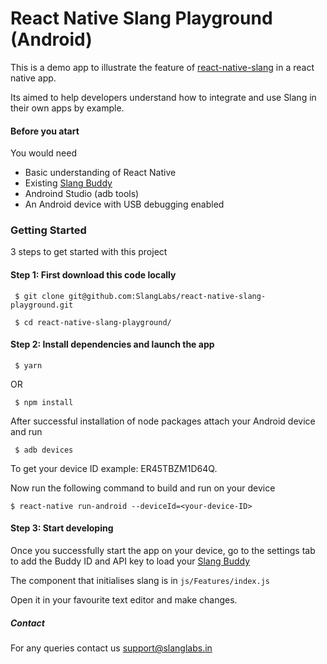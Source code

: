 # React Native Slang Playground (Android)


This is a demo app to illustrate the feature of [react-native-slang](https://www.npmjs.com/package/react-native-slang) 
in a react native app. 

Its aimed to help developers understand how to integrate and 
use Slang in their own apps by example.

#### Before you atart

You would need

- Basic understanding of React Native 
- Existing [Slang Buddy](https://docs.slanglabs.in/slang/getting-started/building-your-first-buddy) 
- Androind Studio (adb tools)
- An Android device with USB debugging enabled

### Getting Started

3 steps to get started with this project

#### Step 1: First download this code locally

` $ git clone git@github.com:SlangLabs/react-native-slang-playground.git`

` $ cd react-native-slang-playground/`

#### Step 2: Install dependencies and launch the app

` $ yarn` 

OR

` $ npm install`

After successful installation of node packages attach your Android device and run  

` $ adb devices`

To get your device ID example: ER45TBZM1D64Q. 

Now run the following command to build and run on your device

` $ react-native run-android --deviceId=<your-device-ID> `

#### Step 3: Start developing 

Once you successfully start the app on your device, 
go to the settings tab
to add the Buddy ID and API key to load your [Slang Buddy](https://docs.slanglabs.in/slang/digging-deeper/building-buddies)

The component that initialises slang is in  `js/Features/index.js`

Open it in your favourite text editor and make changes.



##### Contact 

For any queries contact us support@slanglabs.in 


